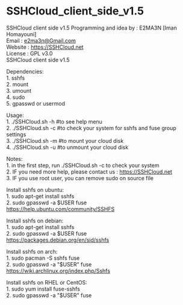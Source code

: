 # SSHCloud_client_side_v1.5
SSHCloud client side v1.5
  Programming and idea by : E2MA3N [Iman Homayouni] <br>
  Email : e2ma3n@Gmail.com <br>
  Website : https://SSHCloud.net <br>
  License : GPL v3.0 <br>
  SSHCloud client side v1.5 <br>
 
  Dependencies: <br>
 	1. sshfs <br>
 	2. mount <br>
 	3. umount <br>
 	4. sudo <br>
 	5. gpasswd or usermod <br>
 
  Usage: <br>
 	1. ./SSHCloud.sh -h #to see help menu <br>
 	2. ./SSHCloud.sh -c #to check your system for sshfs and fuse group settings <br>
 	3. ./SSHCloud.sh -m #to mount your cloud disk <br>
 	4. ./SSHCloud.sh -u #to unmount your cloud disk <br>
 
  Notes: <br>
 	1. in the first step, run ./SSHCloud.sh -c to check your system <br>
 	2. IF you need more help, please contact us : https://SSHCloud.net <br>
 	3. IF you use root user, you can remove sudo on source file <br>
 
  Install sshfs on ubuntu: <br>
 	1. sudo apt-get install sshfs <br>
 	2. sudo gpasswd -a $USER fuse <br>
 	  https://help.ubuntu.com/community/SSHFS <br>
 
  Install sshfs on debian: <br>
 	1. sudo apt-get install sshfs <br>
 	2. sudo gpasswd -a $USER fuse <br>
 	 https://packages.debian.org/en/sid/sshfs <br>
 
 
  Install sshfs on arch: <br>
 	1. sudo pacman -S sshfs fuse <br>
 	2. sudo gpasswd -a "$USER" fuse <br>
 	  https://wiki.archlinux.org/index.php/Sshfs <br>
 
  Install sshfs on RHEL or CentOS: <br>
 	1. sudo yum install fuse-sshfs <br>
 	2. sudo gpasswd -a "$USER" fuse <br>
